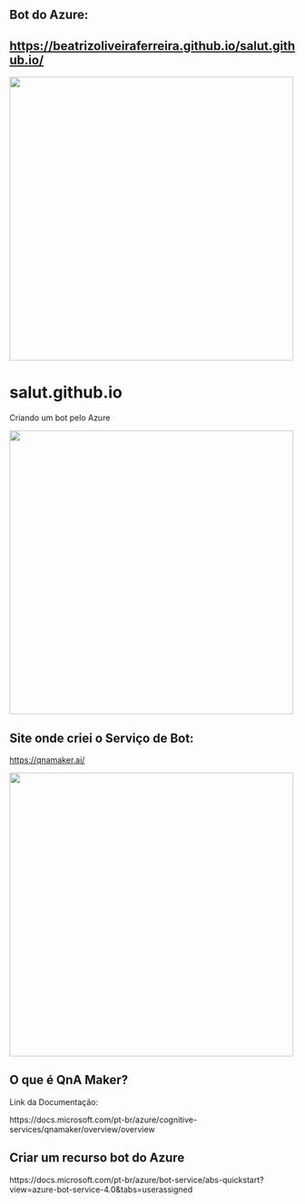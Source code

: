 ## Bot do Azure: 
## https://beatrizoliveiraferreira.github.io/salut.github.io/
<p> 
  <img src="https://cdn.pixabay.com/photo/2019/01/16/20/52/chatbot-3936760_1280.jpg" width=500/>
</p>

# salut.github.io
<p> Criando um bot pelo Azure </p>
<img src="https://i2.paste.pics/GIHTB.png?trs=fbd32904bcacfc056580f21a58683fca4eb028a3f868e0695f4a61f0369226c6" width=500 />

## Site onde criei o Serviço de Bot: 
https://qnamaker.ai/ 
<p>
  <img src="https://i2.paste.pics/GIHV7.png?trs=fbd32904bcacfc056580f21a58683fca4eb028a3f868e0695f4a61f0369226c6"width=500/>
</p>

## O que é QnA Maker?
Link da Documentação: 
<p> https://docs.microsoft.com/pt-br/azure/cognitive-services/qnamaker/overview/overview </p>

## Criar um recurso bot do Azure
<p> https://docs.microsoft.com/pt-br/azure/bot-service/abs-quickstart?view=azure-bot-service-4.0&tabs=userassigned </p>

